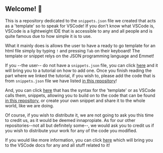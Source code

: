 ## Welcome! :wave:

This is a repository dedicated to the `snippets.json` file we created that acts as a 'template' so to speak for VSCode! If you don't know what VSCode is, VSCode is a lightweight IDE that is accessible to any and all people and is quite famous due to how simple it is to use. 

What it mainly does is allows the user to have a ready to go template for an html file simply by typing `!` and pressing `Tab` on their keyboard! The template or snippet relys on the JSON programming language and Emmet!

If you --the user-- do not have a `snippets.json` file, you can click [here](https://www.smashingmagazine.com/2021/06/custom-emmet-snippets-vscode/#creating-and-overwriting-snippets) and it will bring you to a tutorial on how to add one. Once you finish reading the part where we linked the tutorial, if you wish to, please add the code that is from `snippets.json` file we have listed [in this repository](https://github.com/TheUnknownGroup/VSCode-Snippets/blob/main/snippets.json)!

And, you can click [here](https://docs.emmet.io/abbreviations/syntax/) that has the syntax for the 'template' or as VSCode calls them, snippets, allowing you to build on to the code that can be found [in this repository](https://github.com/TheUnknownGroup/VSCode-Snippets/blob/main/snippets.json), or create your own snippet and share it to the whole world, like we are doing.

Of course, if you wish to distribute it, we are not going to ask you this time to credit us, as it would be deemed innapropiate. As for our other repositories--not all but definitely some--, we would ask you to credit us if you wish to distribute your work for any of the code you modified.

If you would like more information, you can click [here](https://code.visualstudio.com/docs/editor) which will bring you to the VSCode docs for any and all stuff related to it!
